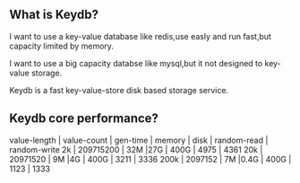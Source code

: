 What is Keydb?
--------------

I want to use a key-value database like redis,use easly and run fast,but capacity limited by memory.

I want to use a big capacity databse like mysql,but it not designed to key-value storage.

Keydb is a fast key-value-store disk based storage service.



Keydb core performance? 
--------------

value-length	|	value-count	|	gen-time	|	memory	|	disk	|	random-read	|	random-write
2k				|	209715200	|	32M			|27G		|	400G	|	4975		|	4361
20k				|	20971520	|	9M			|4G			|	400G	|	3211		|	3336
200k			|	2097152		|	7M			|0.4G		|	400G	|	1123		|	1333

